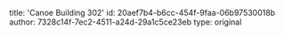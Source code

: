title: 'Canoe Building 302'
id: 20aef7b4-b6cc-454f-9faa-06b97530018b
author: 7328c14f-7ec2-4511-a24d-29a1c5ce23eb
type: original

